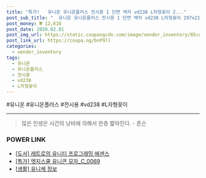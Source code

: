 ```yaml
--- 
title: "특가!   유니온 유니온플러스 전시용 1 단면 액자 vd238 L자형꽂이 2..." 
post_sub_title: "  유니온 유니온플러스 전시용 1 단면 액자 vd238 L자형꽂이 297x210mm" 
post_money: ₩ 12,610 
post_date: 2020.02.01 
post_img_url: https://static.coupangcdn.com/image/vendor_inventory/85cd/4d51a80b6748e9745c6ebdd07bd56aa81f6a54c9983116dac4ca07a82e70.jpg 
post_link_url: https://coupa.ng/bnP9ll 
categories: 
  - vendor_inventory 
tags: 
  - 유니온 
  - 유니온플러스 
  - 전시용 
  - vd238 
  - L자형꽂이 
--- 
```

  #유니온 #유니온플러스 #전시용 #vd238 #L자형꽂이 
<hr> 

> 많은 인생은 시간의 낭비에 의해서 한층 짧아진다. - 존슨 


### POWER LINK

* <a href="https://blog.naver.com/santokki14/221785483069" target="_blank">[도서] 레트로의 유니티 프로그래밍 에센스</a>
* <a href="https://blog.naver.com/santokki14/221789812966" target="_blank">[특가] 엣지스쿨 유니콘 모자_C_0069</a>
* <a href="https://blog.naver.com/santokki14/221765708674" target="_blank"> [생활] 유니케 정보 </a>
